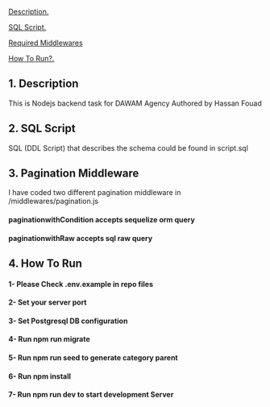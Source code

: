 [ Description. ](#desc)

[ SQL Script. ](#sql)

[ Required Middlewares](#pag)

[ How To Run?. ](#run)



<a name="desc"></a>
## 1. Description
This is Nodejs backend task for DAWAM Agency
Authored by Hassan Fouad


<a name="sql"></a>
## 2. SQL Script
SQL (DDL Script) that describes the schema could be found in script.sql


<a name="pag"></a>
## 3. Pagination Middleware
I have coded two different pagination middleware
in /middlewares/pagination.js

#### paginationwithCondition accepts sequelize orm query 
#### paginationwithRaw accepts  sql raw query 


<a name="run"></a>
## 4. How To Run
#### 1- Please Check .env.example in repo files
#### 2- Set your server port
#### 3- Set Postgresql DB configuration
#### 4- Run npm run migrate
#### 5- Run npm run seed to generate category parent
#### 6- Run npm install
#### 7- Run npm run dev to start development Server
